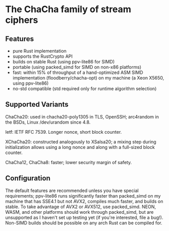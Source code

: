 # The ChaCha family of stream ciphers

## Features

- pure Rust implementation
- supports the RustCrypto API
- builds on stable Rust (using ppv-lite86 for SIMD)
- portable (using packed\_simd for SIMD on non-x86 platforms)
- fast: within 15% of throughput of a hand-optimized ASM SIMD implementation
  (floodberry/chacha-opt) on my machine (a Xeon X5650, using ppv-lite86)
- no-std compatible (std required only for runtime algorithm selection)

## Supported Variants

ChaCha20: used in chacha20-poly1305 in TLS, OpenSSH; arc4random in the BSDs,
Linux /dev/urandom since 4.8.

Ietf: IETF RFC 7539. Longer nonce, short block counter.

XChaCha20: constructed analogously to XSalsa20; a mixing step during
initialization allows using a long nonce and along with a full-sized block
counter.

ChaCha12, ChaCha8: faster; lower security margin of safety.

## Configuration

The default features are recommended unless you have special requirements;
ppv-lite86 runs significantly faster than packed\_simd on my machine that has
SSE4.1 but not AVX2, compiles much faster, and builds on stable. To take
advantage of AVX2 or AVX512, use packed\_simd. NEON, WASM, and other platforms
should work through packed\_simd, but are unsupported as I haven't set up
testing yet (if you're interested, file a bug!). Non-SIMD builds should be
possible on any arch Rust can be compiled for.

